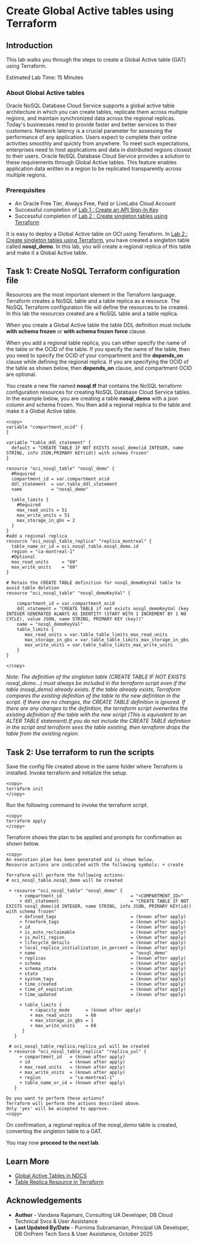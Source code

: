 # Create Global Active tables using Terraform

## Introduction

This lab walks you through the steps to create a Global Active table (GAT) using Terraform.

Estimated Lab Time: 15 Minutes

### About Global Active tables

Oracle NoSQL Database Cloud Service supports a global active table architecture in which you can create tables, replicate them across multiple regions, and maintain synchronized data across the regional replicas. Today's businesses need to provide faster and better services to their customers. Network latency is a crucial parameter for assessing the performance of any application. Users expect to complete their online activities smoothly and quickly from anywhere. To meet such expectations, enterprises need to host applications and data in distributed regions closest to their users. Oracle NoSQL Database Cloud Service provides a solution to these requirements through Global Active tables. This feature enables application data written in a region to be replicated transparently across multiple regions.

### Prerequisites

*  An Oracle Free Tier, Always Free, Paid or LiveLabs Cloud Account
*  Successful completion of [Lab 1 : Create an API Sign-In Key ](?lab=create-api-signing-keys)
* Successful completion of [Lab 2 : Create singleton tables using Terraform](?lab=create-singleton-tables)

It is easy to deploy a Global Active table on OCI using Terraform. In [Lab 2 : Create singleton tables using Terraform](?lab=create-singleton-tables), you have created a singleton table called **nosql_demo**. In this lab, you will create a regional replica of this table and make it a Global Active table.

## Task 1:  Create NoSQL Terraform configuration file
Resources are the most important element in the Terraform language. Terraform creates a NoSQL table and a table replica as a resource. The NoSQL Terraform configuration file will define the resources to be created. In this lab the resources created are a NoSQL table and a table replica.

When you create a Global Active table the table DDL definition must include **with schema frozen** or **with schema frozen force** clause.

When you add a regional table replica, you can either specify the name of the table or the OCID of the table. If you specify the name of the table, then you need to specify the OCID of your compartment and the **depends\_on** clause while defining the regional replica. If you are specifying the OCID of the table as shown below, then **depends_on** clause, and compartment OCID are optional.

You create a new file named **nosql.tf** that contains the NoSQL terraform configuration resources for creating NoSQL Database Cloud Service tables.
In the example below, you are creating a table **nosql_demo** with a json column and schema frozen. You then add a regional replica to the table and make it a Global Active table.

```
<copy>
variable "compartment_ocid" {
}

variable "table_ddl_statement" {
  default = "CREATE TABLE IF NOT EXISTS nosql_demo(id INTEGER, name STRING, info JSON,PRIMARY KEY(id)) with schema frozen"
}

resource "oci_nosql_table" "nosql_demo" {
  #Required
  compartment_id = var.compartment_ocid
  ddl_statement  = var.table_ddl_statement
  name           = "nosql_demo"

  table_limits {
    #Required
    max_read_units = 51
    max_write_units = 51
    max_storage_in_gbs = 2     
  }
}
#add a regional replica
resource "oci_nosql_table_replica" "replica_montreal" {
  table_name_or_id = oci_nosql_table.nosql_demo.id
  region = "ca-montreal-1"
  #Optional
  max_read_units     = "60"
  max_write_units    = "60"
}

# Retain the CREATE TABLE definition for nosql_demoKeyVal table to avoid table deletion 
resource "oci_nosql_table" "nosql_demoKeyVal" {

    compartment_id = var.compartment_ocid
    ddl_statement = "CREATE TABLE if not exists nosql_demoKeyVal (key INTEGER GENERATED ALWAYS AS IDENTITY (START WITH 1 INCREMENT BY 1 NO CYCLE), value JSON, name STRING, PRIMARY KEY (key))"
    name = "nosql_demoKeyVal"
    table_limits {
       max_read_units = var.table_table_limits_max_read_units
       max_storage_in_gbs = var.table_table_limits_max_storage_in_gbs
       max_write_units = var.table_table_limits_max_write_units
    }
}

</copy>
```
*Note: The definition of the singleton table (CREATE TABLE IF NOT EXISTS nosql\_demo...) must always be included in the terraform script even if the table (nosql\_demo) already exists. If the table already exists, Terraform compares the existing definition of the table to the new definition in the script. If there are no changes, the CREATE TABLE definition is ignored. If there are any changes to the definition, the terraform script overwrites the existing definition of the table with the new script (This is equivalent to an ALTER TABLE statement).If you do not include the CREATE TABLE definition in the script and terraform sees the table existing, then terraform drops the table from the  existing region.*

## Task 2:  Use terraform to run the scripts

Save the config file created above in the same folder where Terraform is installed.
Invoke terraform and initialize the setup.
```
<copy>
terraform init
</copy>
```
Run the following command to invoke the terraform script.
```
<copy>
terraform apply
</copy>
```
Terraform shows the plan to be applied and prompts for confirmation as shown below.
```
<copy>
An execution plan has been generated and is shown below.
Resource actions are indicated with the following symbols: + create

Terraform will perform the following actions:
# oci_nosql_table.nosql_demo will be created

 + resource "oci_nosql_table" "nosql_demo" {
     + compartment_id                          = "<COMPARTMENT_ID>"
     + ddl_statement                           = "CREATE TABLE IF NOT EXISTS nosql_demo(id INTEGER, name STRING, info JSON, PRIMARY KEY(id)) with schema frozen"
     + defined_tags                            = (known after apply)
     + freeform_tags                           = (known after apply)
     + id                                      = (known after apply)
     + is_auto_reclaimable                     = (known after apply)
     + is_multi_region                         = (known after apply)
     + lifecycle_details                       = (known after apply)
     + local_replica_initialization_in_percent = (known after apply)
     + name                                    = "nosql_demo"
     + replicas                                = (known after apply)
     + schema                                  = (known after apply)
     + schema_state                            = (known after apply)
     + state                                   = (known after apply)
     + system_tags                             = (known after apply)
     + time_created                            = (known after apply)
     + time_of_expiration                      = (known after apply)
     + time_updated                            = (known after apply)

     + table_limits {
         + capacity_mode      = (known after apply)
         + max_read_units     = 60
         + max_storage_in_gbs = 1
         + max_write_units    = 60
      }
   }

 # oci_nosql_table_replica.replica_yul will be created
 + resource "oci_nosql_table_replica" "replica_yul" {
     + compartment_id   = (known after apply)
     + id               = (known after apply)
     + max_read_units   = (known after apply)
     + max_write_units  = (known after apply)
     + region           = "ca-montreal-1"
     + table_name_or_id = (known after apply)
   }

Do you want to perform these actions?
Terraform will perform the actions described above.
Only 'yes' will be accepted to approve.
<copy>
```
On confirmation, a regional replica of the *nosql_demo* table is created, converting the singleton table to a GAT.

You may now **proceed to the next lab**.

## Learn More

* [Global Active Tables in NDCS](https://docs.oracle.com/en/cloud/paas/nosql-cloud/gasnd/)
* [Table Replica Resource in Terraform](https://registry.terraform.io/providers/oracle/oci/latest/docs/resources/nosql_table_replica)

## Acknowledgements
* **Author** - Vandana Rajamani, Consulting UA Developer, DB Cloud Technical Svcs & User Assistance
* **Last Updated By/Date** - Purnima Subramanian, Principal UA Developer, DB OnPrem Tech Svcs & User Assistance, October 2025
